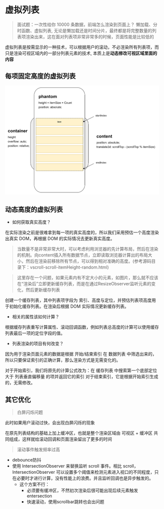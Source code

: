 # 虚拟列表
> 面试题：一次性给你 10000 条数据，前端怎么渲染到页面上？
> 懒加载、分时函数、虚拟列表, 无论是懒加载还是时间分片，最终都是将完整数量的列表项渲染出来，这在面对列表项非常非常多的时候，页面性能是比较低的

虚拟列表是按需显示的一种技术，可以根据用户的滚动，不必渲染所有列表项，而只是渲染可视区域内的一部分列表元素的技术, 本质上是**动态修改可视区域里面的内容**

## 每项固定高度的虚拟列表

![](./asset/v-list.png)

<script setup>
import FixedList from './fixed.vue'
import fixed from './fixed.vue?raw'
import DynamicList from './dynamic.vue'
import dynamic from './dynamic.vue?raw'
</script>

<preview :code="fixed">
  <fixed-list />
</preview>

## 动态高度的虚拟列表

- 如何获取真实高度？

在实际渲染之前是很难拿到每一项的真实高度的，所以我们采用预估一个高度渲染出真实 DOM，再根据 DOM 的实际情况去更新真实高度。
> 当数量不是非常非常大时，可以考虑利用浏览器的先计算布局，然后在渲染的机制。向content插入所有数据节点，立即读取浏览器计算出的布局大小，然后在渲染前移除所有节点，可以得到相对准确的高度。(参考源码目录下：vscroll-scroll-itemHeight-random.html)

> 这里存在一个问题，如果元素内有不定大小的元素，如图片，那么就不应该在“渲染后”立即更新缓存列表，而是在通过ResizeObserver监听元素的变化，然后更新缓存列表

创建一个缓存列表，其中列表项字段为 索引、高度与定位，并预估列表项高度用于初始化缓存列表。在渲染后根据 DOM 实际情况更新缓存列表。

- 相关的属性该如何计算？

根据缓存列表重写计算属性、滚动回调函数，例如列表总高度的计算可以使用缓存列表最后一项的定位字段的值。

- 列表渲染的项目有何改变？

因为用于渲染页面元素的数据是根据 开始/结束索引 在 数据列表 中筛选出来的，所以只要保证索引的正确计算，那么渲染方式是无需变化的。

对于开始索引，我们将原先的计算公式改为：在 缓存列表 中搜索第一个底部定位大于 列表垂直偏移量 的项并返回它的索引
对于结束索引，它是根据开始索引生成的，无需修改。


<preview :code="dynamic">
  <dynamic-list />
</preview>

## 其它优化

> 白屏闪烁问题

此时如果用户滚动过快，会出现白屏闪烁的现象

在原先列表结构的基础上加上缓冲区，也就是整个渲染区域由 可视区 + 缓冲区 共同组成，这样就给滚动回调和页面渲染留出了更多的时间

> 滚动事件触发频率过高
- debounce防抖
- 使用 IntersectionObserver 来替换监听 scroll 事件。相比 scroll，IntersectionObserver 可以设置多个阈值来检测元素进入视口的不同程度，只在必要时才进行计算，没有性能上的浪费。并且监听回调也是异步触发的。
  - 这个方案不行：
    - 必须要有缓冲区，不然初次渲染后很可能出现后续元素触发entersection
    - 快速滚动，使用scrollbar跳转也会出问题